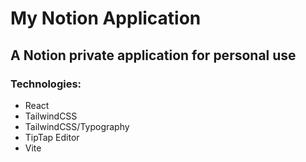 # My Notion Application 

## A Notion private application for personal use

### Technologies:
- React
- TailwindCSS
- TailwindCSS/Typography
- TipTap Editor
- Vite